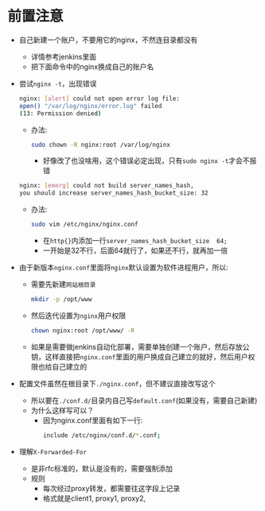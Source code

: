 # 前置注意

- 自己新建一个账户，不要用它的nginx，不然连目录都没有
    - 详情参考jenkins里面
    - 把下面命令中的nginx换成自己的账户名

- 尝试`nginx -t`，出现错误
    ```bash
    nginx: [alert] could not open error log file:
    open() "/var/log/nginx/error.log" failed 
    (13: Permission denied)
    ```
    - 办法:
        ```bash
        sudo chown -R nginx:root /var/log/nginx
        ```
        - 好像改了也没啥用，这个错误必定出现，只有`sudo nginx -t`才会不报错
    ```bash
    nginx: [emerg] could not build server_names_hash, 
    you should increase server_names_hash_bucket_size: 32
    ```
    - 办法:
        ```bash
        sudo vim /etc/nginx/nginx.conf
        ```
        - 在`http{}`内添加一行`server_names_hash_bucket_size  64;`
        - 一开始是32不行，后面64就行了，如果还不行，就再加一倍

- 由于新版本`nginx.conf`里面将`nginx`默认设置为软件进程用户，所以:
    - 需要先新建`网站根目录`
        ```bash
        mkdir -p /opt/www
        ```
    - 然后迭代设置为`nginx`用户权限
        ```bash
        chown nginx:root /opt/www/ -R
        ```
    - 如果是需要做jenkins自动化部署，需要单独创建一个账户，然后存放公钥，这样直接把`nginx.conf`里面的用户换成自己建立的就好，然后用户权限也给自己建立的

- 配置文件虽然在根目录下`./nginx.conf`，但不建议直接改写这个
    - 所以要在`./conf.d/`目录内自己写`default.conf`(如果没有，需要自己新建)
    - 为什么这样写可以？
        - 因为nginx.conf里面有如下一行:
            ```bash
            include /etc/nginx/conf.d/*.conf;
            ```

- 理解`X-Forwarded-For`
    - 是非rfc标准的，默认是没有的，需要强制添加
    - 规则
        - 每次经过proxy转发，都需要往这字段上记录
        - 格式就是client1, proxy1, proxy2,
